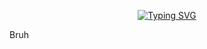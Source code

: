 

<p align="center">
<a href="https://git.io/typing-svg"><img src="https://readme-typing-svg.herokuapp.com?font=Caveat&size=80&duration=3500&pause=1200&color=3CFDFF&background=0077FF00&center=true&vCenter=true&width=650&height=120&lines=Hey%2C+I'm+Aditya+" alt="Typing SVG" /></a>

Bruh

<!--
**DashingAdi/DashingAdi** is a ✨ _special_ ✨ repository because its `README.md` (this file) appears on your GitHub profile.

Here are some ideas to get you started:

- 🔭 I’m currently working on ...
- 🌱 I’m currently learning ...
- 👯 I’m looking to collaborate on ...
- 🤔 I’m looking for help with ...
- 💬 Ask me about ...
- 📫 How to reach me: ...
- 😄 Pronouns: ...
- ⚡ Fun fact: ...
-->
